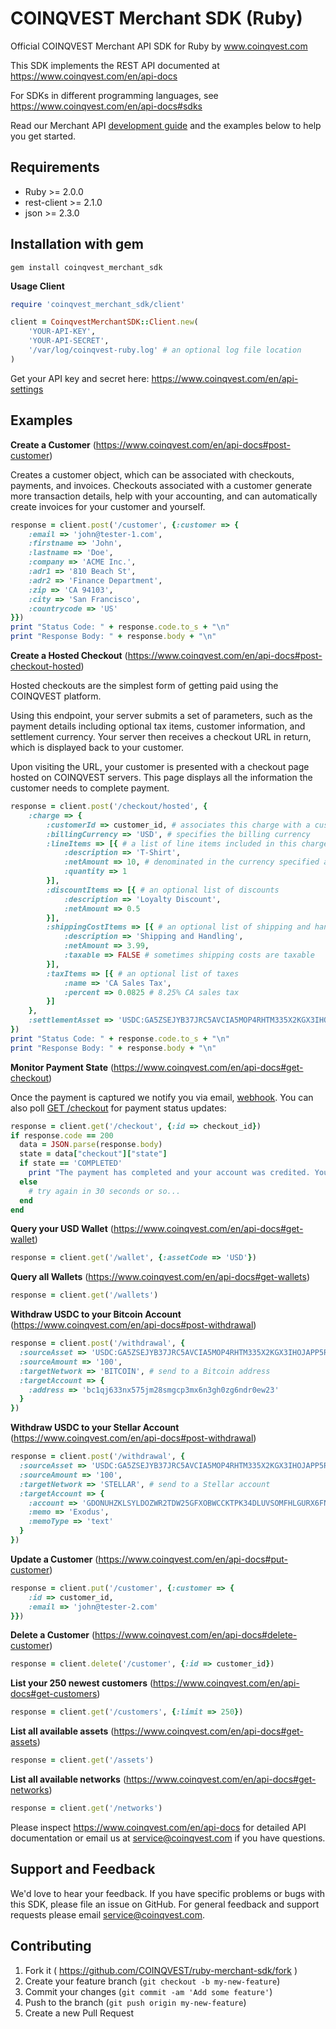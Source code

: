 # COINQVEST Merchant SDK (Ruby)

Official COINQVEST Merchant API SDK for Ruby by www.coinqvest.com

This SDK implements the REST API documented at https://www.coinqvest.com/en/api-docs

For SDKs in different programming languages, see https://www.coinqvest.com/en/api-docs#sdks

Read our Merchant API [development guide](https://www.coinqvest.com/en/blog/guide-mastering-cryptocurrency-checkouts-with-coinqvest-merchant-apis-321ac139ce15) and the examples below to help you get started.

Requirements
------------
* Ruby >= 2.0.0
* rest-client >= 2.1.0
* json >= 2.3.0

Installation with gem
---------------------
`gem install coinqvest_merchant_sdk`

**Usage Client**
```ruby
require 'coinqvest_merchant_sdk/client'

client = CoinqvestMerchantSDK::Client.new(
    'YOUR-API-KEY',
    'YOUR-API-SECRET',
    '/var/log/coinqvest-ruby.log' # an optional log file location
)
```
Get your API key and secret here: https://www.coinqvest.com/en/api-settings


## Examples

**Create a Customer** (https://www.coinqvest.com/en/api-docs#post-customer)

Creates a customer object, which can be associated with checkouts, payments, and invoices. Checkouts associated with a customer generate more transaction details, help with your accounting, and can automatically create invoices for your customer and yourself.

```ruby
response = client.post('/customer', {:customer => {
    :email => 'john@tester-1.com',
    :firstname => 'John',
    :lastname => 'Doe',
    :company => 'ACME Inc.',
    :adr1 => '810 Beach St',
    :adr2 => 'Finance Department',
    :zip => 'CA 94103',
    :city => 'San Francisco',
    :countrycode => 'US'
}})
print "Status Code: " + response.code.to_s + "\n"
print "Response Body: " + response.body + "\n"
```
**Create a Hosted Checkout** (https://www.coinqvest.com/en/api-docs#post-checkout-hosted)

Hosted checkouts are the simplest form of getting paid using the COINQVEST platform. 

Using this endpoint, your server submits a set of parameters, such as the payment details including optional tax items, customer information, and settlement currency. Your server then receives a checkout URL in return, which is displayed back to your customer. 

Upon visiting the URL, your customer is presented with a checkout page hosted on COINQVEST servers. This page displays all the information the customer needs to complete payment.

```ruby
response = client.post('/checkout/hosted', {
    :charge => {
        :customerId => customer_id, # associates this charge with a customer
        :billingCurrency => 'USD', # specifies the billing currency
        :lineItems => [{ # a list of line items included in this charge
            :description => 'T-Shirt',
            :netAmount => 10, # denominated in the currency specified above
            :quantity => 1
        }],
        :discountItems => [{ # an optional list of discounts
            :description => 'Loyalty Discount',
            :netAmount => 0.5
        }],
        :shippingCostItems => [{ # an optional list of shipping and handling costs
            :description => 'Shipping and Handling',
            :netAmount => 3.99,
            :taxable => FALSE # sometimes shipping costs are taxable
        }],
        :taxItems => [{ # an optional list of taxes
            :name => 'CA Sales Tax',
            :percent => 0.0825 # 8.25% CA sales tax
        }]
    },
    :settlementAsset => 'USDC:GA5ZSEJYB37JRC5AVCIA5MOP4RHTM335X2KGX3IHOJAPP5RE34K4KZVN' # specifies the asset you want to be credited in when the checkout completes
})
print "Status Code: " + response.code.to_s + "\n"
print "Response Body: " + response.body + "\n"
```

**Monitor Payment State** (https://www.coinqvest.com/en/api-docs#get-checkout)

Once the payment is captured we notify you via email, [webhook](https://www.coinqvest.com/en/api-docs#webhook-concepts). You can also poll [GET /checkout](https://www.coinqvest.com/en/api-docs#get-checkout) for payment status updates:

```ruby
response = client.get('/checkout', {:id => checkout_id})
if response.code == 200
  data = JSON.parse(response.body)
  state = data["checkout"]["state"]
  if state == 'COMPLETED'
    print "The payment has completed and your account was credited. You can now ship the goods."
  else
    # try again in 30 seconds or so...
  end
end
```

**Query your USD Wallet** (https://www.coinqvest.com/en/api-docs#get-wallet)
```ruby
response = client.get('/wallet', {:assetCode => 'USD'})
```

**Query all Wallets** (https://www.coinqvest.com/en/api-docs#get-wallets)
```ruby
response = client.get('/wallets')
```

**Withdraw USDC to your Bitcoin Account** (https://www.coinqvest.com/en/api-docs#post-withdrawal)
```ruby
response = client.post('/withdrawal', {
  :sourceAsset => 'USDC:GA5ZSEJYB37JRC5AVCIA5MOP4RHTM335X2KGX3IHOJAPP5RE34K4KZVN', #withdraw from your USDC wallet
  :sourceAmount => '100',
  :targetNetwork => 'BITCOIN', # send to a Bitcoin address
  :targetAccount => {
    :address => 'bc1qj633nx575jm28smgcp3mx6n3gh0zg6ndr0ew23'
  }
})
```

**Withdraw USDC to your Stellar Account** (https://www.coinqvest.com/en/api-docs#post-withdrawal)
```ruby
response = client.post('/withdrawal', {
  :sourceAsset => 'USDC:GA5ZSEJYB37JRC5AVCIA5MOP4RHTM335X2KGX3IHOJAPP5RE34K4KZVN', #withdraw from your USDC wallet
  :sourceAmount => '100',
  :targetNetwork => 'STELLAR', # send to a Stellar account
  :targetAccount => {
    :account => 'GDONUHZKLSYLDOZWR2TDW25GFXOBWCCKTPK34DLUVSOMFHLGURX6FNU6',
    :memo => 'Exodus',
    :memoType => 'text'
  }
})
```

**Update a Customer** (https://www.coinqvest.com/en/api-docs#put-customer)
```ruby
response = client.put('/customer', {:customer => {
    :id => customer_id,
    :email => 'john@tester-2.com'
}})
```

**Delete a Customer** (https://www.coinqvest.com/en/api-docs#delete-customer)
```ruby
response = client.delete('/customer', {:id => customer_id})
```

**List your 250 newest customers** (https://www.coinqvest.com/en/api-docs#get-customers)
```ruby
response = client.get('/customers', {:limit => 250})
```

**List all available assets** (https://www.coinqvest.com/en/api-docs#get-assets)
```ruby
response = client.get('/assets')
```

**List all available networks** (https://www.coinqvest.com/en/api-docs#get-networks)
```ruby
response = client.get('/networks')
```

Please inspect https://www.coinqvest.com/en/api-docs for detailed API documentation or email us at service@coinqvest.com if you have questions.

Support and Feedback
--------------------
We'd love to hear your feedback. If you have specific problems or bugs with this SDK, please file an issue on GitHub. For general feedback and support requests please email service@coinqvest.com.

Contributing
------------

1. Fork it ( https://github.com/COINQVEST/ruby-merchant-sdk/fork )
2. Create your feature branch (`git checkout -b my-new-feature`)
3. Commit your changes (`git commit -am 'Add some feature'`)
4. Push to the branch (`git push origin my-new-feature`)
5. Create a new Pull Request
